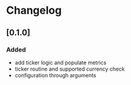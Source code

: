 # Changelog

## [0.1.0]
### Added
- add ticker logic and populate metrics
- ticker routine and supported currency check
- configuration through arguments